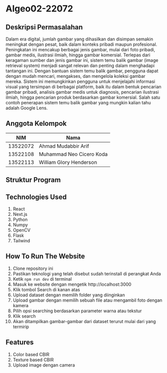 # Algeo02-22072

## Deskripsi Permasalahan
Dalam era digital, jumlah gambar yang dihasilkan dan disimpan semakin meningkat dengan pesat, baik dalam konteks pribadi maupun profesional. Peningkatan ini mencakup berbagai jenis gambar, mulai dari foto pribadi, gambar medis, ilustrasi ilmiah, hingga gambar komersial. Terlepas dari keragaman sumber dan jenis gambar ini, sistem temu balik gambar (image retrieval system) menjadi sangat relevan dan penting dalam menghadapi tantangan ini. Dengan bantuan sistem temu balik gambar, pengguna dapat dengan mudah mencari, mengakses, dan mengelola koleksi gambar mereka. Sistem ini memungkinkan pengguna untuk menjelajahi informasi visual yang tersimpan di berbagai platform, baik itu dalam bentuk pencarian gambar pribadi, analisis gambar medis untuk diagnosis, pencarian ilustrasi ilmiah, hingga pencarian produk berdasarkan gambar komersial. Salah satu contoh penerapan sistem temu balik gambar yang mungkin kalian tahu adalah Google Lens.

## Anggota Kelompok

| NIM      | Nama                      |
| -------- | ------------------------- | 
| 13522072 | Ahmad Mudabbir Arif       | 
| 13522108 | Muhammad Neo Cicero Koda  | 
| 13522113 | William Glory Henderson   |

## Struktur Program

## Technologies Used
1. React
2. Next.js
3. Python
4. Numpy
5. OpenCV
6. Flask 
7. Tailwind

## How To Run The Website
1. Clone repository ini
2. Pastikan teknologi yang telah disebut sudah terinstall di perangkat Anda
3. Ketik `npm run dev` di terminal
4. Masuk ke website dengan mengetik http://localhost:3000
5. Klik tombol Search di kanan atas
6. Upload dataset dengan memilih folder yang diinginkan
7. Upload gambar dengan memilih sebuah file atau mengambil foto dengan kamera
8. Pilih opsi searching berdasarkan parameter warna atau tekstur
9. Klik search
10. Akan ditampilkan gambar-gambar dari dataset terurut mulai dari yang termirip

## Features
1. Color based CBIR
2. Texture based CBIR
3. Upload image dengan camera
